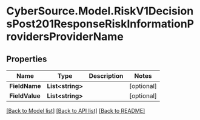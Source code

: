 # CyberSource.Model.RiskV1DecisionsPost201ResponseRiskInformationProvidersProviderName
## Properties

Name | Type | Description | Notes
------------ | ------------- | ------------- | -------------
**FieldName** | **List&lt;string&gt;** |  | [optional] 
**FieldValue** | **List&lt;string&gt;** |  | [optional] 

[[Back to Model list]](../README.md#documentation-for-models) [[Back to API list]](../README.md#documentation-for-api-endpoints) [[Back to README]](../README.md)

